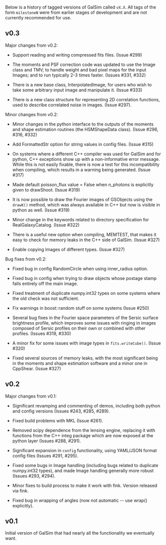 Below is a history of tagged versions of GalSim called `vX.X`.  All tags of the form
`milestoneN` were from earlier stages of development and are not currently recommended for use.

v0.3
----

Major changes from v0.2:
* Support reading and writing compressed fits files. (Issue #299)

* The moments and PSF correction code was updated to use the Image class and TMV; to handle weight
  and bad pixel maps for the input Images; and to run typically 2-3 times faster.  (Issues #331,
  #332)

* There is a new base class, InterpolatedImage, for users who wish to take some arbitrary input
  image and manipulate it.  (Issue #333)

* There is a new class structure for representing 2D correlation functions, used to describe 
  correlated noise in images. (Issue #297).

Minor changes from v0.2:
* Minor changes in the python interface to the outputs of the moments and shape estimation routines
  (the HSMShapeData class).  (Issue #296, #316, #332)

* Add FormattedStr option for string values in config files.  (Issue #315)

* On systems where a different C++ compiler was used for GalSim and for python, C++ exceptions show
  up with a non-informative error message.  While this is not easily fixable, there is now a test
  for this incompatibility when compiling, which results in a warning being generated.
  (Issue #317)

* Made default poisson_flux value = False when n_photons is explicitly given to drawShoot. 
  (Issue #319)

* It is now possible to draw the Fourier images of GSObjects using the `drawK()` method, which was
  always available in C++ but now is visible in python as well. (Issue #319)

* Minor change in the keywords related to directory specification for RealGalaxyCatalog.
  (Issue #322)

* There is a useful new option when compiling, MEMTEST, that makes it easy to check for memory
  leaks in the C++ side of GalSim. (Issue #327)

* Enable copying Images of different types. (Issue #327)


Bug fixes from v0.2:
* Fixed bug in config RandomCircle when using inner_radius option.

* Fixed bug in config when trying to draw objects whose postage stamp falls entirely off the 
  main image.

* Fixed treatment of duplicate numpy.int32 types on some systems where the old check was not
  sufficient.

* Fix warnings in boost::random stuff on some systems (Issue #250)

* Several bug fixes in the Fourier space parameters of the Sersic surface brightness profile, which
  improves some issues with ringing in images composed of Sersic profiles on their own or combined
  with other profiles. (Issues #319, #330)

* A minor fix for some issues with image types in `fits.writeCube()`. (Issue #320)

* Fixed several sources of memory leaks, with the most significant being in the moments and shape
  estimation software and a minor one in CppShear. (Issue #327)

v0.2
----

Major changes from v0.1:

* Significant revamping and commenting of demos, including both python and config versions 
  (Issues #243, #285, #289).

* Fixed build problems with MKL (Issue #261).

* Removed scipy dependence from the lensing engine, replacing it with functions from the C++ integ
  package which are now exposed at the python layer (Issues #288, #291).

* Significant expansion in `config` functionality, using YAML/JSON format config files 
  (Issues #291, #295).

* Fixed some bugs in Image handling (including bugs related to duplicate numpy.int32 types), 
  and made Image handling generally more robust (Issues #293, #294).

* Minor fixes to build process to make it work with fink.  Version released via fink.

* Fixed bug in wrapping of angles (now not automatic -- use wrap() explicitly).

v0.1
----

Initial version of GalSim that had nearly all the functionality we eventually want.
